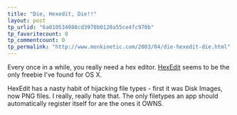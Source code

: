 ```yaml
---
title: "Die, Hexedit, Die!!"
layout: post
tp_urlid: "6a010534988cd3970b0120a55ce4fc970b"
tp_favoritecount: 0
tp_commentcount: 0
tp_permalink: "http://www.monkinetic.com/2003/04/die-hexedit-die.html"
---
```

Every once in a while, you really need a hex editor. <a href="http://hexedit.sourceforge.net/">HexEdit</a> seems to be the only freebie I've found for OS X.

HexEdit has a nasty habit of hijacking file types - first it was Disk Images, now PNG files. I really, really hate that. The only filetypes an app should automatically register itself for are the ones it OWNS.
